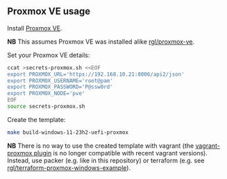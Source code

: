 
## Proxmox VE usage

Install [Proxmox VE](https://www.proxmox.com/en/proxmox-ve).

**NB** This assumes Proxmox VE was installed alike [rgl/proxmox-ve](https://github.com/rgl/proxmox-ve).

Set your Proxmox VE details:

```bash
ccat >secrets-proxmox.sh <<EOF
export PROXMOX_URL='https://192.168.10.21:8006/api2/json'
export PROXMOX_USERNAME='root@pam'
export PROXMOX_PASSWORD='P@ssw0rd'
export PROXMOX_NODE='pve'
EOF
source secrets-proxmox.sh
```

Create the template:

```bash
make build-windows-11-23h2-uefi-proxmox
```

**NB** There is no way to use the created template with vagrant (the [vagrant-proxmox plugin](https://github.com/telcat/vagrant-proxmox) is no longer compatible with recent vagrant versions). Instead, use packer (e.g. like in this repository) or terraform (e.g. see [rgl/terraform-proxmox-windows-example](https://github.com/rgl/terraform-proxmox-windows-example)).


